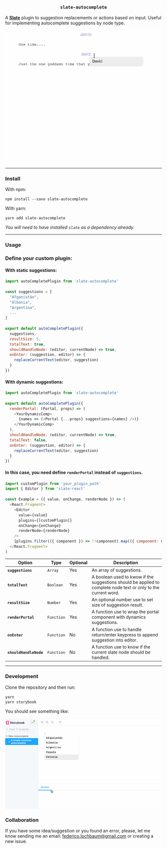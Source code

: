 
<h3 align="center"><code>slate-autocomplete</code></h3>

A [**Slate**](https://github.com/ianstormtaylor/slate) plugin to suggestion replacements or actions based on input. Useful for implementing autocomplete suggestions by node type.

<p align="center"><img src="./demo.gif"></p>

---

### Install

With npm:

```
npm install --save slate-autocomplete
```

With yarn:

```
yarn add slate-autocomplete
```

_You will need to have installed `slate` as a dependency already._

---

### Usage

### Define your custom plugin:

#### With static suggestions:
```js
import autoCompletePlugin from 'slate-autocomplete'

const suggestions = [
  "Afganistán",
  "Albania",
  "Argentina",
  ...
]

export default autoCompletePlugin({
  suggestions,
  resultSize: 5,
  totalText: true,
  shouldHandleNode: (editor, currentNode) => true,
  onEnter: (suggestion, editor) => {
    replaceCurrentText(editor, suggestion)
  }
})
```

#### With dynamic suggestions:
```js
import autoCompletePlugin from 'slate-autocomplete'

export default autoCompletePlugin({
  renderPortal: (Portal, props) => (
    <YourDynamicComp>
      {names => (<Portal {...props} suggestions={names} />)}
    </YourDynamicComp>
  ),
  shouldHandleNode: (editor, currentNode) => true,
  totalText: false,
  onEnter: (suggestion, editor) => {
    replaceCurrentText(editor, suggestion)
  }
})
```
#### In this case, you need define `renderPortal` instead of `suggestions`.

```js
import customPlugin from 'your_plugin_path'
import { Editor } from 'slate-react'

const Example = ({ value, onChange, renderNode }) => (
  <React.Fragment>
    <Editor
      value={value}
      plugins={[customPlugin]}
      onChange={onChange}
      renderNode={renderNode}
    />
    {plugins.filter(({ component }) => !!component).map(({ component: Comp }, index) => <Comp key={index} />)}
  </React.Fragment>
)
```

Option | Type | Optional | Description
--- | --- | --- | ---
**`suggestions`** | `Array` | Yes | An array of suggestions.
**`totalText`** | `Boolean` | Yes | A boolean used to kwow if the suggestions should be applied to complete node text or only to the current word.
**`resultSize`** | `Number` | Yes | An optional number use to set size of suggestion result.
**`renderPortal`** | `Function` | Yes | A function use to wrap the portal component with dynamics suggestions. 
**`onEnter`** | `Function` | No | A function use to handle return/enter keypress to append suggestion into editor.
**`shouldHandleNode`** | `Function` | No | A function use to know if the current slate node should be handled.

---

### Development

Clone the repository and then run:

```
yarn
yarn storybook
```

You should see something like:

<p align="center"><img src="./storybook.gif"></p>



### Collaboration

If you have some idea/suggestion or you found an error, please, let me know sending me an email: federico.lochbaum@gmail.com or creating a new issue.

